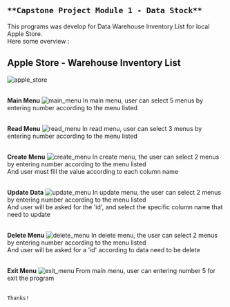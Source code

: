## `**Capstone Project Module 1 - Data Stock**`

This programs was develop for Data Warehouse Inventory List for local Apple Store.
<br>Here some overview :


## **Apple Store - Warehouse Inventory List**
![apple_store](https://user-images.githubusercontent.com/94034809/162254849-47314976-f66b-4346-8328-09c4f82b0d61.jpg)

<br>**Main Menu**
![main_menu](https://user-images.githubusercontent.com/94034809/162248858-8d57f156-a155-47ca-b2e0-a97a2079074e.png)
In main menu, user can select 5 menus by entering number according to the menu listed

<br>**Read Menu**
![read_menu](https://user-images.githubusercontent.com/94034809/162249805-4578e062-ea63-409c-b712-ca53971558a8.png)
In read menu, user can select 3 menus by entering number according to the menu listed

<br>**Create Menu**
![create_menu](https://user-images.githubusercontent.com/94034809/162250505-58cce8d3-28c8-429b-b80e-7752696b2f39.png)
In create menu, the user can select 2 menus by entering number according to the menu listed
<br>And user must fill the value according to each column name

<br>**Update Data**
![update_menu](https://user-images.githubusercontent.com/94034809/162251814-7cb9e531-fd56-4cb9-9b38-567ad908b8eb.png)
In update menu, the user can select 2 menus by entering number according to the menu listed
<br>And user will be asked for the 'id', and select the specific column name that need to update

<br>**Delete Menu**
![delete_menu](https://user-images.githubusercontent.com/94034809/162252810-bf4c33fd-0434-4cdd-96ac-9d793bda934e.png)
In delete menu, the user can select 2 menus by entering number according to the menu listed
<br>And user will be asked for a 'id' according to data need to be delete

<br>**Exit Menu**
![exit_menu](https://user-images.githubusercontent.com/94034809/162253475-0ca949f0-4dd0-4038-b7b0-6f4fe5408f1c.png)
From main menu, user can entering number 5 for exit the program


<br>`Thanks!`
